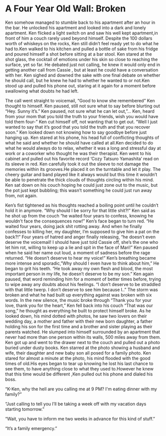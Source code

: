 # A Four Year Old Wall: Broken
Ken somehow managed to stumble back to his apartment after an hour in the bar.  He unlocked his apartment and looked into a dark and lonely apartment. Ken flicked a light switch on and saw his well kept apartment,in front of him a couch rarely used beyond himself. Despite the 100 dollars worth of whiskeys on the rocks, Ken still didn’t feel ready yet to do what he had to.Ken walked to his kitchen and pulled a bottle of sake from his fridge and poured himself a shot before sitting at a bar stool. Ken stared at the shot glass, the cocktail of emotions under his skin so close to reaching the surface, yet so far. He debated just not calling, he knew it would only end in getting another call from Cassie , but at least he could have a conversation with her. Ken sighed and downed the sake with one final debate on whether he should call, but he knew he had to whether he wanted to or not.Ken stood up and pulled his phone out, staring at it again for a moment before swallowing what doubts he had left.

The call went straight to voicemail, “Good to know she remembered” Ken thought to himself. Ken paused, still not sure what to say before blurting out “Hey. Sunny it’s.” Ken paused, not sure what he can let out,”... Ken, heard from your mom that you told the truth to your friends, wish you would have told them four-” Ken cut himself off, not wanting that to get out. “Well I just wanted to say that it’s good that you told the truth and that you recover soon.” Ken looked down not knowing how to say goodbye before just hanging up. Ken stared at his phone, his head full of conflicting thoughts of what he said and whether he should have called at all.Ken decided to do what he would always do to relax, whether it was a long and stressful day at work or a coworker who thought he was their therapist. Ken went to his cabinet and pulled out his favorite record ‘Cozy Tatsuro Yamashita’ read on its sleeve in red. Ken carefully took it out the sleeve to not damage the memories within its grooves.He placed it on the turntable and let it play. The cheery guitar and band played like it always would but this time it wouldn’t be able to penetrate the thick clouds of thoughts circling within his mind. Ken sat down on his couch hoping he could just zone out to the music, but the pot just kept bubbling; this wasn’t something he could just run away from, not again. 

Ken’s fist tightened as his thoughts reached a boiling point until he couldn’t hold it in anymore.
“Why should I be sorry for that little shit?!” Ken said as he shot up from the couch “he waited four years to confess, knowing he wouldn’t face the consequences now!” Ken’s face began to turn red. “He waited four years, doing jack shit rotting away. And when he finally confesses to killing her, my daughter, I’m supposed to give him a pat on the back?!” Four years of hatred and anger finally releasing, “he doesn’t even deserve the voicemail! I should have just told Cassie off, she’s the one who let him rot, willing to keep up a lie and spit in the face of Mari!” Ken paused when he said her name out loud, a moment of sadness before the rage returned. “He doesn’t deserve to hear my voice!” Ken’s breathing became more intense and sporadic,”Why should I even have to think about him,” He began to grit his teeth. “He took away my own flesh and blood, the most important person in my life, he doesn’t deserve to be my son.” Ken again paused, that word reminding him for a moment of better times before, trying to wipe away any doubts about his feelings. “I don’t deserve to be straddled with that little twerp. I don’t deserve to see him because I..” The storm was broken and what he had built up everything against was broken with six words. In the new silence, the music broke through “Thank you for your love, thank you for the heart,” Ken fell back into his couch “That was our song,” he thought as everything he built to protect himself broke. As he looked down, his mind dotted with photos, he saw two lovers on their wedding day, a mother and father with their new born daughter, a father holding his son for the first time and a brother and sister playing as their parents watched. He slumped into himself surrounded by an apartment that never had more than one person within its walls, 500 miles away from them. Ken got up and went to the drawer next to the couch and pulled out a photo buried under dusty books. Ken starred at the photo showing a husband and wife, their daughter and new baby son all posed for a family photo. Ken stared for almost a minute at the photo, his mind flooded with the good times of old.His eyes began to tear up knowing he lost his last chance to see them, to have anything close to what they used to.However  he knew that this time would be different ,Ken pulled out his phone and dialed his boss. 

“K-Ken, why the hell are you calling me at 9 PM? I'm eating dinner with my family?”

“Just calling to tell you I’ll be taking a week off with my vacation days starting tomorrow.”

“Wait, you have to inform me two weeks in advance for this kind of stuff.”

“It’s a family emergency.”
